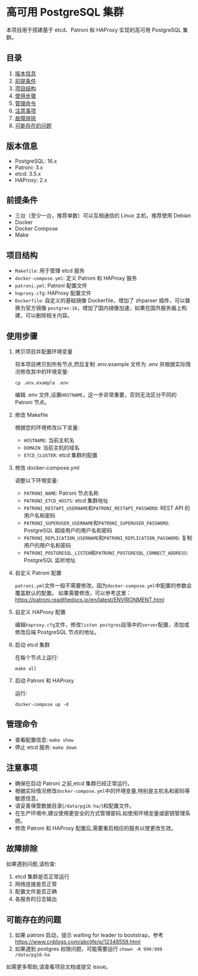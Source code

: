 # 高可用 PostgreSQL 集群

本项目用于搭建基于 etcd、Patroni 和 HAProxy 实现的高可用 PostgreSQL 集群。

## 目录

1. [版本信息](#版本信息)
2. [前提条件](#前提条件)
3. [项目结构](#项目结构)
4. [使用步骤](#使用步骤)
5. [管理命令](#管理命令)
6. [注意事项](#注意事项)
7. [故障排除](#故障排除)
8. [可能存在的问题](#可能存在的问题)

## 版本信息

- PostgreSQL: 16.x
- Patroni: 3.x
- etcd: 3.5.x
- HAProxy: 2.x

## 前提条件

- 三台（至少一台，推荐单数）可以互相通信的 Linux 主机，推荐使用 Debian
- Docker
- Docker Compose
- Make

## 项目结构

- `Makefile`: 用于管理 etcd 服务
- `docker-compose.yml`: 定义 Patroni 和 HAProxy 服务
- `patroni.yml`: Patroni 配置文件
- `haproxy.cfg`: HAProxy 配置文件
- `Dockerfile`: 自定义的基础镜像 Dockerfile，增加了 zhparser 插件，可以替换为官方镜像 `postgres:16`，增加了国内镜像加速，如果在国外服务器上构建，可以删除相关内容。

## 使用步骤

1. 拷贝项目并配置环境变量

   将本项目拷贝到所有节点,然后复制 .env.example 文件为 .env 并根据实际情况修改其中的环境变量:

   ```
   cp .env.example .env
   ```

   编辑 .env 文件,设置`HOSTNAME`，这一步非常重要，否则无法区分不同的 Patroni 节点。

2. 修改 Makefile

   根据您的环境修改以下变量:

   - `HOSTNAME`: 当前主机名
   - `DOMAIN`: 当前主机的域名
   - `ETCD_CLUSTER`: etcd 集群的配置

3. 修改 docker-compose.yml

   调整以下环境变量:

   - `PATRONI_NAME`: Patroni 节点名称
   - `PATRONI_ETCD_HOSTS`: etcd 集群地址
   - `PATRONI_RESTAPI_USERNAME`和`PATRONI_RESTAPI_PASSWORD`: REST API 的用户名和密码
   - `PATRONI_SUPERUSER_USERNAME`和`PATRONI_SUPERUSER_PASSWORD`: PostgreSQL 超级用户的用户名和密码
   - `PATRONI_REPLICATION_USERNAME`和`PATRONI_REPLICATION_PASSWORD`: 复制用户的用户名和密码
   - `PATRONI_POSTGRESQL_LISTEN`和`PATRONI_POSTGRESQL_CONNECT_ADDRESS`: PostgreSQL 监听地址

4. 自定义 Patroni 配置

   `patroni.yml`文件一般不需要修改，因为`docker-compose.yml`中配置的参数会覆盖默认的配置。
   如果需要修改，可以参考这里：https://patroni.readthedocs.io/en/latest/ENVIRONMENT.html

5. 自定义 HAProxy 配置

   编辑`haproxy.cfg`文件，修改`listen postgres`段落中的`server`配置，添加或修改后端 PostgreSQL 节点的地址。

6. 启动 etcd 集群

   在每个节点上运行:

   ```
   make all
   ```

7. 启动 Patroni 和 HAProxy

   运行:

   ```
   docker-compose up -d
   ```

## 管理命令

- 查看配置信息: `make show`
- 停止 etcd 服务: `make down`

## 注意事项

- 确保在启动 Patroni 之前,etcd 集群已经正常运行。
- 根据实际情况修改`docker-compose.yml`中的环境变量,特别是主机名和密码等敏感信息。
- 请妥善保管数据目录(`/data/pg16-ha/`)和配置文件。
- 在生产环境中,建议使用更安全的方式管理密码,如使用环境变量或密钥管理系统。
- 修改 Patroni 和 HAProxy 配置后,需要重启相应的服务以使更改生效。

## 故障排除

如果遇到问题,请检查:

1. etcd 集群是否正常运行
2. 网络连接是否正常
3. 配置文件是否正确
4. 各服务的日志输出

## 可能存在的问题

1. 如果 patroni 启动，提示 waiting for leader to bootstrap，参考 https://www.cnblogs.com/abclife/p/12348559.html
2. 如果遇到 postgres 权限问题，可能需要运行 `chown -R 999:999 /data/pg16-ha`

如需更多帮助,请查看项目文档或提交 issue。
